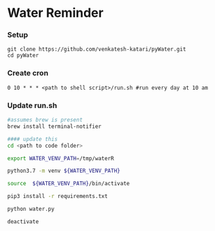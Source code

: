 # Water Reminder


### Setup

    git clone https://github.com/venkatesh-katari/pyWater.git
    cd pyWater

### Create cron 

    0 10 * * * <path to shell script>/run.sh #run every day at 10 am


### Update run.sh
```sh
#assumes brew is present
brew install terminal-notifier

#### update this
cd <path to code folder>

export WATER_VENV_PATH=/tmp/waterR

python3.7 -m venv ${WATER_VENV_PATH}

source  ${WATER_VENV_PATH}/bin/activate

pip3 install -r requirements.txt

python water.py

deactivate
```

